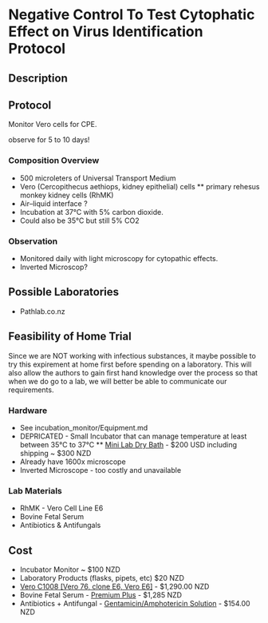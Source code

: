 # Negative Control To Test Cytophatic Effect on Virus Identification Protocol

## Description

## Protocol



Monitor Vero cells for CPE.

observe for 5 to 10 days!


### Composition Overview

* 500 microleters of Universal Transport Medium
* Vero (Cercopithecus aethiops, kidney epithelial) cells
** primary rehesus monkey kidney cells (RhMK)
* Air–liquid interface ?
* Incubation at 37°C with 5% carbon dioxide. 
* Could also be 35°C but still 5% CO2

### Observation

* Monitored daily with light microscopy for cytopathic effects.
* Inverted Microscop?

## Possible Laboratories

* Pathlab.co.nz

## Feasibility of Home Trial

Since we are NOT working with infectious substances, it maybe possible to try this expirement at home first before spending on a laboratory. This will also allow the authors to gain first hand knowledge over the process so that when we do go to a lab, we will better be able to communicate our requirements.

### Hardware
* See incubation_monitor/Equipment.md
* DEPRICATED - Small Incubator that can manage temperature at least between 35°C to 37°C
  ** [Mini Lab Dry Bath](https://www.amazon.com/Incubator-Four-Es-Scientific-Programmable/dp/B087735Y6K/ref=sr_1_13?dchild=1&keywords=lab+incubator&qid=1603076607&sr=8-13) - $200 USD including shipping ~ $300 NZD
* Already have 1600x microscope
* Inverted Microscope - too costly and unavailable

### Lab Materials

* RhMK - Vero Cell Line E6
* Bovine Fetal Serum
* Antibiotics & Antifungals

## Cost

* Incubator Monitor ~ $100 NZD
* Laboratory Products (flasks, pipets, etc) $20 NZD
* [Vero C1008 [Vero 76, clone E6, Vero E6]](https://www.sigmaaldrich.com/catalog/product/sigma/cb_85020206?lang=en&region=NZ) - $1,290.00 NZD
* Bovine Fetal Serum - [Premium Plus](https://www.thermofisher.com/order/catalog/product/A4766801#/A4766801) - $1,285 NZD
* Antibiotics + Antifungal - [Gentamicin/Amphotericin Solution](https://www.thermofisher.com/order/catalog/product/R01510#/R01510) - $154.00 NZD 
